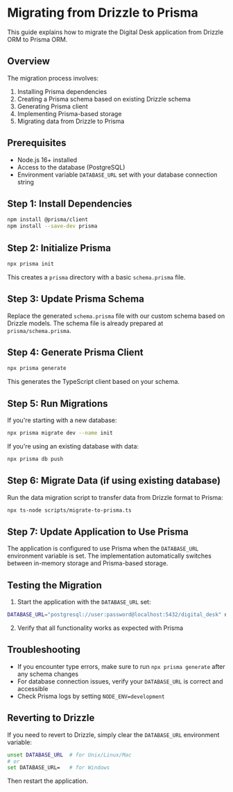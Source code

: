# Migrating from Drizzle to Prisma

This guide explains how to migrate the Digital Desk application from Drizzle ORM to Prisma ORM.

## Overview

The migration process involves:

1. Installing Prisma dependencies
2. Creating a Prisma schema based on existing Drizzle schema
3. Generating Prisma client
4. Implementing Prisma-based storage
5. Migrating data from Drizzle to Prisma

## Prerequisites

- Node.js 16+ installed
- Access to the database (PostgreSQL)
- Environment variable `DATABASE_URL` set with your database connection string

## Step 1: Install Dependencies

```bash
npm install @prisma/client
npm install --save-dev prisma
```

## Step 2: Initialize Prisma

```bash
npx prisma init
```

This creates a `prisma` directory with a basic `schema.prisma` file.

## Step 3: Update Prisma Schema

Replace the generated `schema.prisma` file with our custom schema based on Drizzle models. The schema file is already prepared at `prisma/schema.prisma`.

## Step 4: Generate Prisma Client

```bash
npx prisma generate
```

This generates the TypeScript client based on your schema.

## Step 5: Run Migrations

If you're starting with a new database:

```bash
npx prisma migrate dev --name init
```

If you're using an existing database with data:

```bash
npx prisma db push
```

## Step 6: Migrate Data (if using existing database)

Run the data migration script to transfer data from Drizzle format to Prisma:

```bash
npx ts-node scripts/migrate-to-prisma.ts
```

## Step 7: Update Application to Use Prisma

The application is configured to use Prisma when the `DATABASE_URL` environment variable is set. The implementation automatically switches between in-memory storage and Prisma-based storage.

## Testing the Migration

1. Start the application with the `DATABASE_URL` set:

```bash
DATABASE_URL="postgresql://user:password@localhost:5432/digital_desk" npm run dev
```

2. Verify that all functionality works as expected with Prisma

## Troubleshooting

- If you encounter type errors, make sure to run `npx prisma generate` after any schema changes
- For database connection issues, verify your `DATABASE_URL` is correct and accessible
- Check Prisma logs by setting `NODE_ENV=development`

## Reverting to Drizzle

If you need to revert to Drizzle, simply clear the `DATABASE_URL` environment variable:

```bash
unset DATABASE_URL  # for Unix/Linux/Mac
# or
set DATABASE_URL=   # for Windows
```

Then restart the application. 